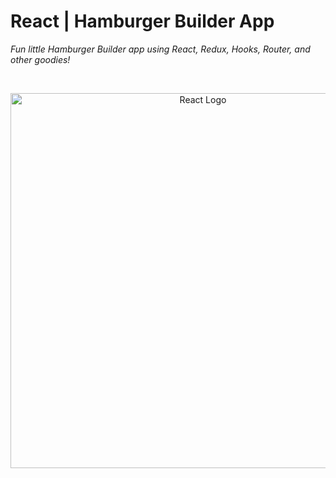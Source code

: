 # React | Hamburger Builder App
*Fun little Hamburger Builder app using React, Redux, Hooks, Router, and other goodies!*

</br>
<p align="center">
  <img src="https://reactjs.org/logo-og.png" alt="React Logo" width="600">
</p>
</br>
